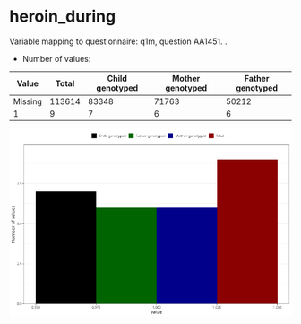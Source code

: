 # heroin_during
Variable mapping to questionnaire: q1m, question AA1451.
.
- Number of values:

| Value | Total | Child genotyped | Mother genotyped | Father genotyped |
| ----- | ----- | --------------- | ---------------- | ---------------- |
| Missing | 113614 | 83348 | 71763 | 50212 |
| 1 | 9 | 7 | 6 |6 |



![](heroin_during_n.png)



